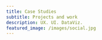 ```yaml
---
title: Case Studies
subtitle: Projects and work
description: UX. UI. DataViz.
featured_image: /images/social.jpg
---
```

